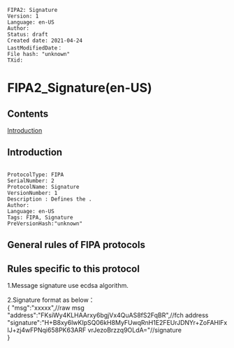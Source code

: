 ```
FIPA2: Signature
Version: 1
Language: en-US
Author: 
Status: draft
Created date: 2021-04-24
LastModifiedDate：
File hash: "unknown"
TXid: 
```

# FIPA2_Signature(en-US)

## Contents

[Introduction](#introduction)




## Introduction

```

ProtocolType: FIPA
SerialNumber: 2
ProtocolName: Signature
VersionNumber: 1
Description : Defines the .
Author: 
Language: en-US
Tags: FIPA, Signature
PreVersionHash:"unknown"

```

## General rules of FIPA protocols



## Rules specific to this protocol
1.Message signature use ecdsa algorithm.

2.Signature format as below：<br/>
{ "msg":"xxxxx",//raw msg <br/>
  "address":"FKsiWy4KLHAArxy6bgjVx4QuAS8fS2FqBR",//fch address <br/>
  "signature":"H+B8xy6lwKIpSQ06kH8MyFUwqRnH1E2FEUrJDNYr+ZoFAHlFxlJ+zj4wFPNqi658PK63ARF vrJezoBrzzq9OLdA="//signature <br/>
}



